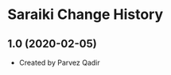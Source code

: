 Saraiki Change History
====================

1.0 (2020-02-05)
----------------
* Created by Parvez Qadir
